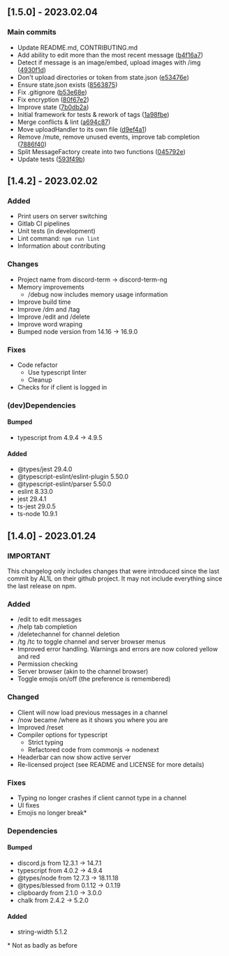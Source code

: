 ## [1.5.0] - 2023.02.04

### Main commits

* Update README.md, CONTRIBUTING.md
* Add ability to edit more than the most recent message ([b4f16a7](https://gitlab.com/P-90-For-Retail/discord-term/commit/b4f16a7))
* Detect if message is an image/embed, upload images with /img ([4930f1d](https://gitlab.com/P-90-For-Retail/discord-term/commit/4930f1d))
* Don't upload directories or token from state.json ([e53476e](https://gitlab.com/P-90-For-Retail/discord-term/commit/e53476e))
* Ensure state.json exists ([8563875](https://gitlab.com/P-90-For-Retail/discord-term/commit/8563875))
* Fix .gitignore ([b53e68e](https://gitlab.com/P-90-For-Retail/discord-term/commit/b53e68e))
* Fix encryption ([80f67e2](https://gitlab.com/P-90-For-Retail/discord-term/commit/80f67e2))
* Improve state ([7b0db2a](https://gitlab.com/P-90-For-Retail/discord-term/commit/7b0db2a))
* Initial framework for tests & rework of tags ([1a98fbe](https://gitlab.com/P-90-For-Retail/discord-term/commit/1a98fbe))
* Merge conflicts & lint ([a694c87](https://gitlab.com/P-90-For-Retail/discord-term/commit/a694c87))
* Move uploadHandler to its own file ([d9ef4a1](https://gitlab.com/P-90-For-Retail/discord-term/commit/d9ef4a1))
* Remove /mute, remove unused events, improve tab completion ([7886f40](https://gitlab.com/P-90-For-Retail/discord-term/commit/7886f40))
* Split MessageFactory create into two functions ([045792e](https://gitlab.com/P-90-For-Retail/discord-term/commit/045792e))
* Update tests ([593f49b](https://gitlab.com/P-90-For-Retail/discord-term/commit/593f49b))


## [1.4.2] - 2023.02.02

### Added
- Print users on server switching
- Gitlab CI pipelines
- Unit tests (in development)
- Lint command: `npm run lint`
- Information about contributing

### Changes
- Project name from discord-term -> discord-term-ng
- Memory improvements
	- /debug now includes memory usage information
- Improve build time
- Improve /dm and /tag
- Improve /edit and /delete
- Improve word wraping
- Bumped node version from 14.16 -> 16.9.0

### Fixes
- Code refactor
	- Use typescript linter
	- Cleanup
- Checks for if client is logged in

### (dev)Dependencies
#### Bumped
- typescript from 4.9.4 -> 4.9.5

#### Added
- @types/jest 29.4.0
- @typescript-eslint/eslint-plugin 5.50.0
- @typescript-eslint/parser 5.50.0
- eslint 8.33.0
- jest 29.4.1
- ts-jest 29.0.5
- ts-node 10.9.1


## [1.4.0] - 2023.01.24

### IMPORTANT
This changelog only includes changes that were introduced since the last commit by AL1L on their github project. It may not include everything since the last release on npm.

### Added
- /edit to edit messages
- /help tab completion
- /deletechannel for channel deletion
- /tg /tc to toggle channel and server browser menus
- Improved error handling. Warnings and errors are now colored yellow and red
- Permission checking
- Server browser (akin to the channel browser)
- Toggle emojis on/off (the preference is remembered)

### Changed
- Client will now load previous messages in a channel
- /now became /where as it shows you where you are
- Improved /reset
- Compiler options for typescript
	- Strict typing
	- Refactored code from commonjs -> nodenext
- Headerbar can now show active server
- Re-licensed project (see README and LICENSE for more details)

### Fixes
- Typing no longer crashes if client cannot type in a channel
- UI fixes
- Emojis no longer break\*

### Dependencies
#### Bumped
- discord.js from 12.3.1 -> 14.7.1
- typescript from 4.0.2 -> 4.9.4
- @types/node from 12.7.3 -> 18.11.18
- @types/blessed from 0.1.12 -> 0.1.19
- clipboardy from 2.1.0 -> 3.0.0
- chalk from 2.4.2 -> 5.2.0

#### Added
- string-width 5.1.2


\* Not as badly as before
